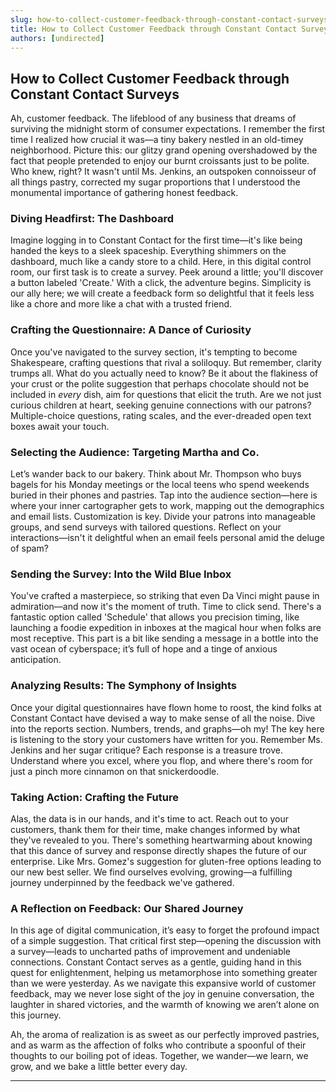 ```yaml
---
slug: how-to-collect-customer-feedback-through-constant-contact-surveys
title: How to Collect Customer Feedback through Constant Contact Surveys
authors: [undirected]
---
```



## How to Collect Customer Feedback through Constant Contact Surveys

Ah, customer feedback. The lifeblood of any business that dreams of surviving the midnight storm of consumer expectations. I remember the first time I realized how crucial it was—a tiny bakery nestled in an old-timey neighborhood. Picture this: our glitzy grand opening overshadowed by the fact that people pretended to enjoy our burnt croissants just to be polite. Who knew, right? It wasn't until Ms. Jenkins, an outspoken connoisseur of all things pastry, corrected my sugar proportions that I understood the monumental importance of gathering honest feedback.

### Diving Headfirst: The Dashboard

Imagine logging in to Constant Contact for the first time—it's like being handed the keys to a sleek spaceship. Everything shimmers on the dashboard, much like a candy store to a child. Here, in this digital control room, our first task is to create a survey. Peek around a little; you'll discover a button labeled 'Create.' With a click, the adventure begins. Simplicity is our ally here; we will create a feedback form so delightful that it feels less like a chore and more like a chat with a trusted friend.

### Crafting the Questionnaire: A Dance of Curiosity 

Once you've navigated to the survey section, it's tempting to become Shakespeare, crafting questions that rival a soliloquy. But remember, clarity trumps all. What do you actually need to know? Be it about the flakiness of your crust or the polite suggestion that perhaps chocolate should not be included in *every* dish, aim for questions that elicit the truth. Are we not just curious children at heart, seeking genuine connections with our patrons? Multiple-choice questions, rating scales, and the ever-dreaded open text boxes await your touch.

### Selecting the Audience: Targeting Martha and Co.

Let’s wander back to our bakery. Think about Mr. Thompson who buys bagels for his Monday meetings or the local teens who spend weekends buried in their phones and pastries. Tap into the audience section—here is where your inner cartographer gets to work, mapping out the demographics and email lists. Customization is key. Divide your patrons into manageable groups, and send surveys with tailored questions. Reflect on your interactions—isn't it delightful when an email feels personal amid the deluge of spam?

### Sending the Survey: Into the Wild Blue Inbox

You've crafted a masterpiece, so striking that even Da Vinci might pause in admiration—and now it's the moment of truth. Time to click send. There's a fantastic option called 'Schedule' that allows you precision timing, like launching a foodie expedition in inboxes at the magical hour when folks are most receptive. This part is a bit like sending a message in a bottle into the vast ocean of cyberspace; it’s full of hope and a tinge of anxious anticipation.

### Analyzing Results: The Symphony of Insights

Once your digital questionnaires have flown home to roost, the kind folks at Constant Contact have devised a way to make sense of all the noise. Dive into the reports section. Numbers, trends, and graphs—oh my! The key here is listening to the story your customers have written for you. Remember Ms. Jenkins and her sugar critique? Each response is a treasure trove. Understand where you excel, where you flop, and where there's room for just a pinch more cinnamon on that snickerdoodle.

### Taking Action: Crafting the Future

Alas, the data is in our hands, and it's time to act. Reach out to your customers, thank them for their time, make changes informed by what they've revealed to you. There's something heartwarming about knowing that this dance of survey and response directly shapes the future of our enterprise. Like Mrs. Gomez's suggestion for gluten-free options leading to our new best seller. We find ourselves evolving, growing—a fulfilling journey underpinned by the feedback we've gathered.

### A Reflection on Feedback: Our Shared Journey

In this age of digital communication, it’s easy to forget the profound impact of a simple suggestion. That critical first step—opening the discussion with a survey—leads to uncharted paths of improvement and undeniable connections. Constant Contact serves as a gentle, guiding hand in this quest for enlightenment, helping us metamorphose into something greater than we were yesterday. As we navigate this expansive world of customer feedback, may we never lose sight of the joy in genuine conversation, the laughter in shared victories, and the warmth of knowing we aren’t alone on this journey.

Ah, the aroma of realization is as sweet as our perfectly improved pastries, and as warm as the affection of folks who contribute a spoonful of their thoughts to our boiling pot of ideas. Together, we wander—we learn, we grow, and we bake a little better every day.

---